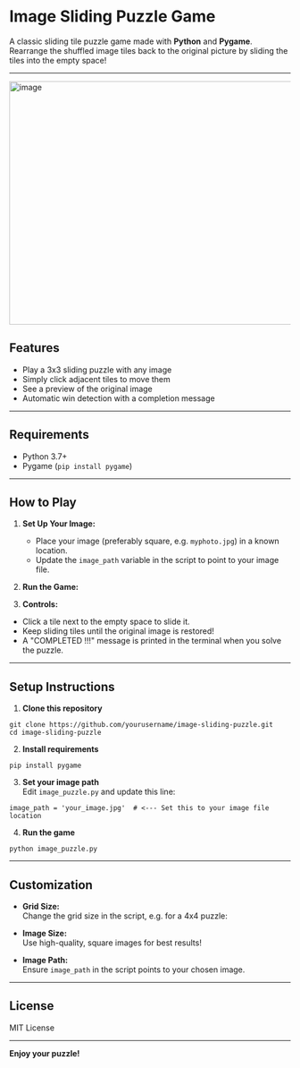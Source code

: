 # Image Sliding Puzzle Game

A classic sliding tile puzzle game made with **Python** and **Pygame**. Rearrange the shuffled image tiles back to the original picture by sliding the tiles into the empty space!

---

<img width="696" height="435" alt="image" src="https://github.com/user-attachments/assets/9fa4c698-0281-4c16-a974-bc2a3bf18e15" />



## Features

- Play a 3x3 sliding puzzle with any image
- Simply click adjacent tiles to move them
- See a preview of the original image
- Automatic win detection with a completion message

---

## Requirements

- Python 3.7+
- Pygame (`pip install pygame`)

---

## How to Play

1. **Set Up Your Image:**
   - Place your image (preferably square, e.g. `myphoto.jpg`) in a known location.
   - Update the `image_path` variable in the script to point to your image file.

2. **Run the Game:**


3. **Controls:**
- Click a tile next to the empty space to slide it.
- Keep sliding tiles until the original image is restored!
- A "COMPLETED !!!" message is printed in the terminal when you solve the puzzle.

---

## Setup Instructions

1. **Clone this repository**
 ```
 git clone https://github.com/yourusername/image-sliding-puzzle.git
 cd image-sliding-puzzle
 ```

2. **Install requirements**
 ```
 pip install pygame
 ```

3. **Set your image path**  
 Edit `image_puzzle.py` and update this line:
 ```
 image_path = 'your_image.jpg'  # <--- Set this to your image file location
 ```

4. **Run the game**
 ```
 python image_puzzle.py
 ```

---

## Customization

- **Grid Size:**  
Change the grid size in the script, e.g. for a 4x4 puzzle:

- **Image Size:**  
Use high-quality, square images for best results!
- **Image Path:**  
Ensure `image_path` in the script points to your chosen image.

---

## License

MIT License

---

**Enjoy your puzzle!**

